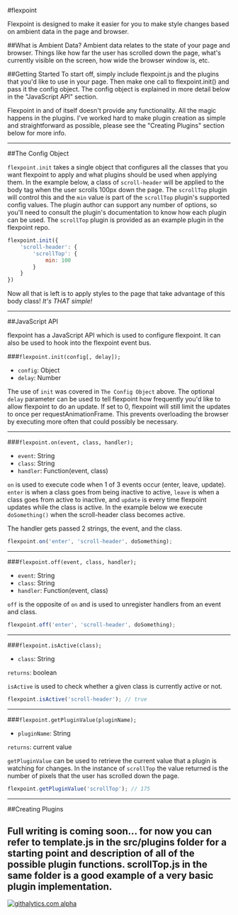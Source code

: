 #flexpoint

Flexpoint is designed to make it easier for you to make style changes based on ambient data in the page and browser.

##What is Ambient Data?
Ambient data relates to the state of your page and browser. Things like how far the user has scrolled down the page, what's currently visible on the screen, how wide the browser window is, etc. 

##Getting Started
To start off, simply include flexpoint.js and the plugins that you'd like to use in your page. Then make one call to flexpoint.init() and pass it the config object. The config object is explained in more detail below in the "JavaScript API" section.

Flexpoint in and of itself doesn't provide any functionality. All the magic happens in the plugins. I've worked hard to make plugin creation as simple and straightforward as possible, please see the "Creating Plugins" section below for more info.

---

##The Config Object

`flexpoint.init` takes a single object that configures all the classes that you want flexpoint to apply and what plugins should be used when applying them. In the example below, a class of `scroll-header` will be applied to the body tag when the user scrolls 100px down the page. The `scrollTop` plugin will control this and the `min` value is part of the `scrollTop` plugin's supported config values. The plugin author can support any number of options, so you'll need to consult the plugin's documentation to know how each plugin can be used. The `scrollTop` plugin is provided as an example plugin in the flexpoint repo.

```javascript
flexpoint.init({
    'scroll-header': {
        'scrollTop': {
            min: 100
        }
    }
})
```

Now all that is left is to apply styles to the page that take advantage of this body class! *It's THAT simple!*

---

##JavaScript API

flexpoint has a JavaScript API which is used to configure flexpoint. It can also be used to hook into the flexpoint event bus.

###`flexpoint.init(config[, delay]);`
- `config`: Object
- `delay`: Number

The use of `init` was covered in `The Config Object` above. The optional `delay` parameter can be used to tell flexpoint how frequently you'd like to allow flexpoint to do an update. If set to 0, flexpoint will still limit the updates to once per requestAnimationFrame. This prevents overloading the browser by executing more often that could possibly be necessary.

---

###`flexpoint.on(event, class, handler);`
- `event`: String
- `class`: String
- `handler`: Function(event, class)

`on` is used to execute code when 1 of 3 events occur (enter, leave, update). `enter` is when a class goes from being inactive to active, `leave` is when a class goes from active to inactive, and `update` is every time flexpoint updates while the class is active. In the example below we execute `doSomething()` when the scroll-header class becomes active.

The handler gets passed 2 strings, the event, and the class.

```javascript
flexpoint.on('enter', 'scroll-header', doSomething);
```

---

###`flexpoint.off(event, class, handler);`
- `event`: String
- `class`: String
- `handler`: Function(event, class)

`off` is the opposite of `on` and is used to unregister handlers from an event and class.

```javascript
flexpoint.off('enter', 'scroll-header', doSomething);
```
---

###`flexpoint.isActive(class);`
- `class`: String

`returns`: boolean

`isActive` is used to check whether a given class is currently active or not.

```javascript
flexpoint.isActive('scroll-header'); // true
```
---

###`flexpoint.getPluginValue(pluginName);`
- `pluginName`: String

`returns`: current value

`getPluginValue` can be used to retrieve the current value that a plugin is watching for changes. In the instance of `scrollTop` the value returned is the number of pixels that the user has scrolled down the page.

```javascript
flexpoint.getPluginValue('scrollTop'); // 175
```

---

##Creating Plugins

Full writing is coming soon... for now you can refer to template.js in the src/plugins folder for a starting point and description of all of the possible plugin functions. scrollTop.js in the same folder is a good example of a very basic plugin implementation.
---
[![githalytics.com alpha](https://cruel-carlota.pagodabox.com/40c470b679c786d2728cfe49642c0c03 "githalytics.com")](http://githalytics.com/amwmedia/flexpoint.js)